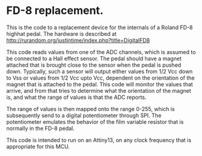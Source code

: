 FD-8 replacement.
================

This is the code to a replacement device for the internals of a Roland FD-8 highhat pedal. The hardware is described at http://rurandom.org/justintime/index.php?title=DigitalFD8

This code reads values from one of the ADC channels, which is assumed to be connected to a Hall effect sensor. The pedal should have a magnet attached that is brought close to 
the sensor when the pedal is pushed down. Typically, such a sensor will output either values from 1/2 Vcc down to Vss or values from 1/2 Vcc upto Vcc, dependent on the orientation 
of the magnet that is attached to the pedal. This code will monitor the values that arrive, and from that tries to determine what the orientation of the magnet is, and what the 
range of values is that the ADC reports. 

The range of values is then mapped onto the range 0-255, which is subsequently send to a digital potentiometer through SPI. The potentiometer emulates the behavior of the film 
variable resistor that is normally in the FD-8 pedal.

This code is intended to run on an Attiny13, on any clock frequency that is appropriate for this MCU.
